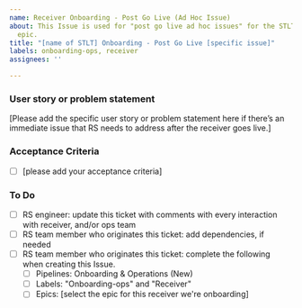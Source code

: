 ```yaml
---
name: Receiver Onboarding - Post Go Live (Ad Hoc Issue)
about: This Issue is used for "post go live ad hoc issues" for the STLT's Onboarding
  epic.
title: "[name of STLT] Onboarding - Post Go Live [specific issue]"
labels: onboarding-ops, receiver
assignees: ''

---
```


### User story or problem statement 

[Please add the specific user story or problem statement here if there’s an immediate issue that RS needs to address after the receiver goes live.] 

### Acceptance Criteria 
- [ ] [please add your acceptance criteria]

 
### To Do 
- [ ] RS engineer: update this ticket with comments with every interaction with receiver, and/or ops team 
- [ ] RS team member who originates this ticket: add dependencies, if needed 
- [ ] RS team member who originates this ticket: complete the following when creating this Issue. 
     - [ ] Pipelines: Onboarding & Operations (New) 
     - [ ] Labels: "Onboarding-ops" and "Receiver"
     - [ ] Epics: [select the epic for this receiver we're onboarding]
